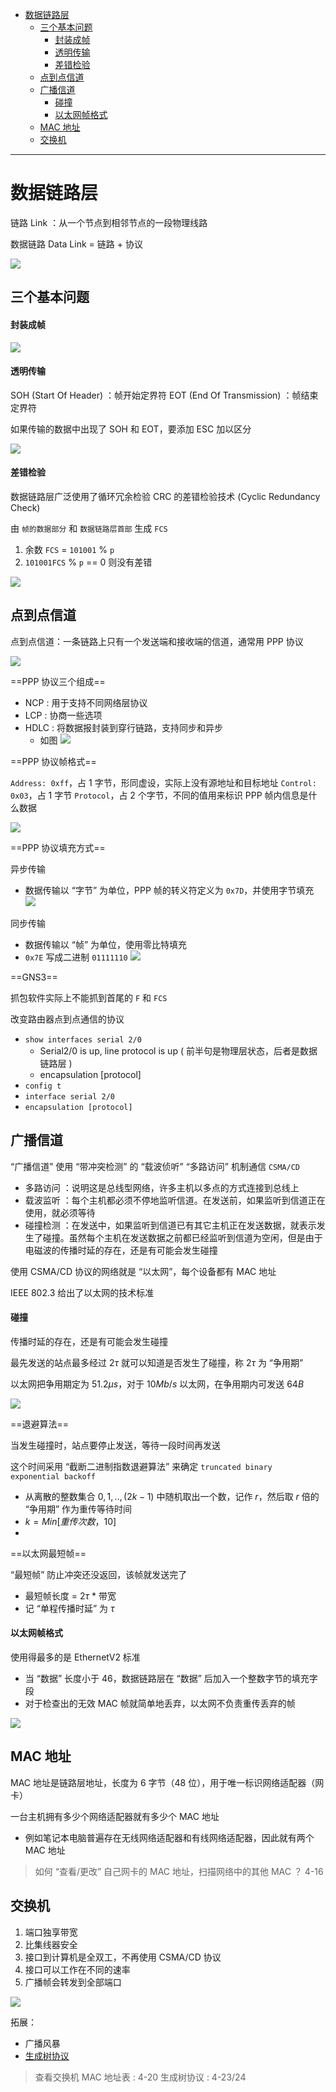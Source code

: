 - [数据链路层](#数据链路层)
  - [三个基本问题](#三个基本问题)
      - [封装成帧](#封装成帧)
      - [透明传输](#透明传输)
      - [差错检验](#差错检验)
  - [点到点信道](#点到点信道)
  - [广播信道](#广播信道)
      - [碰撞](#碰撞)
      - [以太网帧格式](#以太网帧格式)
  - [MAC 地址](#mac-地址)
  - [交换机](#交换机)

---

# 数据链路层

链路 Link ：从一个节点到相邻节点的一段物理线路

数据链路 Data Link = 链路 + 协议

![](image/2023-11-22-11-14-52.png)

## 三个基本问题

#### 封装成帧

![](image/2023-11-22-11-21-57.png)

#### 透明传输

SOH (Start Of Header) ：帧开始定界符
EOT (End Of Transmission) ：帧结束定界符

如果传输的数据中出现了 SOH 和 EOT，要添加 ESC 加以区分

![](image/2023-11-22-11-32-44.png)

#### 差错检验

数据链路层广泛使用了循环冗余检验 CRC 的差错检验技术 (Cyclic Redundancy Check)

由 `帧的数据部分` 和 `数据链路层首部` 生成 `FCS`

1. 余数 `FCS` = `101001` % `p`
2. `101001FCS` % `p` == 0 则没有差错

![](image/2023-11-22-11-52-33.png)

## 点到点信道

点到点信道：一条链路上只有一个发送端和接收端的信道，通常用 PPP 协议

![](image/2023-11-22-15-51-14.png)

==PPP 协议三个组成==

- NCP : 用于支持不同网络层协议
- LCP : 协商一些选项
- HDLC : 将数据报封装到穿行链路，支持同步和异步
  - 如图 ![](image/2023-11-22-15-54-31.png)

==PPP 协议帧格式==

`Address: 0xff`，占 1 字节，形同虚设，实际上没有源地址和目标地址
`Control: 0x03`，占 1 字节
`Protocol`，占 2 个字节，不同的值用来标识 PPP 帧内信息是什么数据

![](image/2023-11-23-17-27-24.png)

==PPP 协议填充方式==

异步传输

- 数据传输以 “字节” 为单位，PPP 帧的转义符定义为 `0x7D`，并使用字节填充
    ![](image/2023-11-23-17-50-57.png)

同步传输

- 数据传输以 “帧” 为单位，使用零比特填充
- `0x7E` 写成二进制 `01111110`
    ![](image/2023-11-23-17-53-45.png)

==GNS3==

抓包软件实际上不能抓到首尾的 `F` 和 `FCS`

改变路由器点到点通信的协议

- `show interfaces serial 2/0`
  - Serial2/0 is up, line protocol is up ( 前半句是物理层状态，后者是数据链路层 )
  - encapsulation [protocol]
- `config t`
- `interface serial 2/0`
- `encapsulation [protocol]`

## 广播信道

“广播信道” 使用 “带冲突检测” 的 “载波侦听” “多路访问” 机制通信 `CSMA/CD`

- 多路访问 ：说明这是总线型网络，许多主机以多点的方式连接到总线上
- 载波监听 ：每个主机都必须不停地监听信道。在发送前，如果监听到信道正在使用，就必须等待
- 碰撞检测 ：在发送中，如果监听到信道已有其它主机正在发送数据，就表示发生了碰撞。虽然每个主机在发送数据之前都已经监听到信道为空闲，但是由于电磁波的传播时延的存在，还是有可能会发生碰撞

使用 CSMA/CD 协议的网络就是 “以太网”，每个设备都有 MAC 地址

IEEE 802.3 给出了以太网的技术标准

#### 碰撞


传播时延的存在，还是有可能会发生碰撞

最先发送的站点最多经过 $2 \tau$ 就可以知道是否发生了碰撞，称 $2 \tau$ 为 “争用期”

以太网把争用期定为 $51.2μs$，对于 $10Mb/s$ 以太网，在争用期内可发送 $64B$

![](image/2023-11-24-13-01-42.png)

==退避算法==

当发生碰撞时，站点要停止发送，等待一段时间再发送

这个时间采用 “截断二进制指数退避算法” 来确定 `truncated binary exponential backoff`

- 从离散的整数集合 ${0, 1, .., (2k-1)}$ 中随机取出一个数，记作 $r$，然后取 $r$ 倍的 “争用期” 作为重传等待时间
- $k=Min\big[重传次数，10\big]$
- 
==以太网最短帧==

“最短帧” 防止冲突还没返回，该帧就发送完了

- 最短帧长度 = $2 \tau$ * 带宽 
- 记 “单程传播时延” 为 $\tau$    

#### 以太网帧格式

使用得最多的是 EthernetV2 标准

- 当 “数据” 长度小于 46，数据链路层在 “数据” 后加入一个整数字节的填充字段
- 对于检查出的无效 MAC 帧就简单地丢弃，以太网不负责重传丢弃的帧

![](image/2023-11-24-13-44-47.png)

## MAC 地址

MAC 地址是链路层地址，长度为 6 字节（48 位），用于唯一标识网络适配器（网卡）

一台主机拥有多少个网络适配器就有多少个 MAC 地址

- 例如笔记本电脑普遍存在无线网络适配器和有线网络适配器，因此就有两个 MAC 地址

> 如何 “查看/更改” 自己网卡的 MAC 地址，扫描网络中的其他 MAC ？ 4-16

## 交换机

1. 端口独享带宽
2. 比集线器安全
3. 接口到计算机是全双工，不再使用 CSMA/CD 协议
4. 接口可以工作在不同的速率
5. 广播帧会转发到全部端口

![](image/2023-11-24-14-59-59.png)

拓展：

- 广播风暴
- [生成树协议](./STP.md)

> 查看交换机 MAC 地址表 : 4-20
> 生成树协议 : 4-23/24